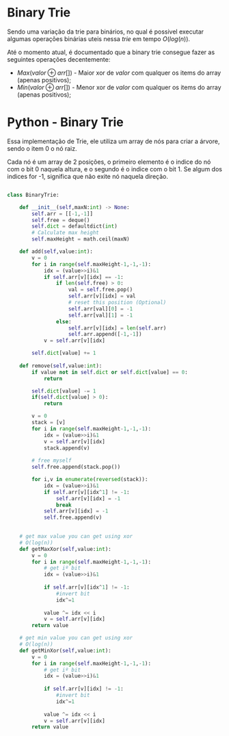 # Binary Trie

Sendo uma variação da trie para binários, no qual é possivel executar algumas operações binárias uteis nessa _trie_ em tempo $O(log(n))$.

Até o momento atual, é documentado que a binary trie consegue fazer as seguintes operações decentemente:
- $Max(valor {\oplus}arr[] )$ - Maior xor de _valor_ com qualquer os items do array (apenas positivos);
- $Min(valor {\oplus}arr[] )$ - Menor xor de _valor_ com qualquer os items do array (apenas positivos);

# Python - Binary Trie

Essa implementação de Trie, ele utiliza um array de nós para criar a árvore, sendo o item 0 o nó raiz.

Cada nó é um  array de 2 posições, o primeiro elemento é o indice do nó com o bit 0 naquela altura, e o segundo é o indice com o bit 1. Se algum dos indices for -1, significa que não exite nó naquela direção.



```python

class BinaryTrie:

    def __init__(self,maxN:int) -> None:
        self.arr = [[-1,-1]]
        self.free = deque()
        self.dict = defaultdict(int)
        # Calculate max height
        self.maxHeight = math.ceil(maxN)

    def add(self,value:int):
        v = 0
        for i in range(self.maxHeight-1,-1,-1):
            idx = (value>>i)&1
            if self.arr[v][idx] == -1:
                if len(self.free) > 0:
                    val = self.free.pop()
                    self.arr[v][idx] = val
                    # reset this position (Optional)
                    self.arr[val][0] = -1
                    self.arr[val][1] = -1
                else:
                    self.arr[v][idx] = len(self.arr)
                    self.arr.append([-1,-1])
            v = self.arr[v][idx]

        self.dict[value] += 1
    
    def remove(self,value:int):
        if value not in self.dict or self.dict[value] == 0:
            return

        self.dict[value] -= 1
        if(self.dict[value] > 0):
            return

        v = 0
        stack = [v]
        for i in range(self.maxHeight-1,-1,-1):
            idx = (value>>i)&1
            v = self.arr[v][idx]
            stack.append(v)
        
        # free myself
        self.free.append(stack.pop())

        for i,v in enumerate(reversed(stack)):
            idx = (value>>i)&1
            if self.arr[v][idx^1] != -1:
                self.arr[v][idx] = -1
                break
            self.arr[v][idx] = -1
            self.free.append(v)
        

    # get max value you can get using xor 
    # O(log(n))
    def getMaxXor(self,value:int):
        v = 0
        for i in range(self.maxHeight-1,-1,-1):
            # get iº bit
            idx = (value>>i)&1
            
            if self.arr[v][idx^1] != -1:
                #invert bit
                idx^=1
            
            value ^= idx << i
            v = self.arr[v][idx]
        return value

    # get min value you can get using xor 
    # O(log(n))
    def getMinXor(self,value:int):
        v = 0
        for i in range(self.maxHeight-1,-1,-1):
            # get iº bit
            idx = (value>>i)&1
            
            if self.arr[v][idx] != -1:
                #invert bit
                idx^=1
            
            value ^= idx << i
            v = self.arr[v][idx]
        return value
```
